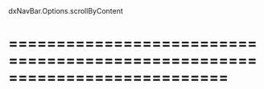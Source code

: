 <!--id-->dxNavBar.Options.scrollByContent<!--/id-->
===========================================================================
===========================================================================

